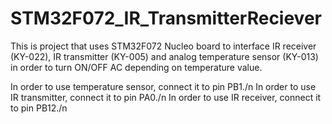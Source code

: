 # STM32F072_IR_TransmitterReciever

This is project that uses STM32F072 Nucleo board to interface IR receiver (KY-022), IR transmitter (KY-005) and analog temperature sensor (KY-013) in order to turn ON/OFF AC depending on temperature value.

In order to use temperature sensor, connect it to pin PB1./n
In order to use IR transmitter, connect it to pin PA0./n
In order to use IR receiver, connect it to pin PB12./n
